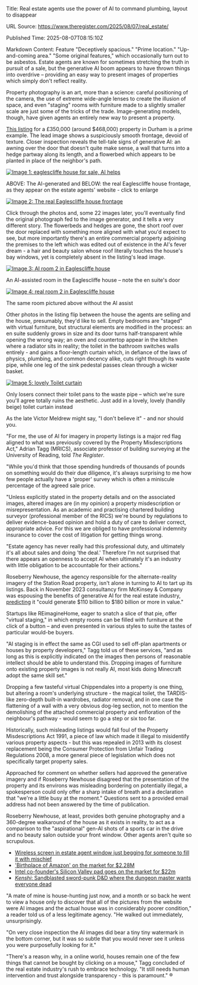 Title: Real estate agents use the power of AI to command plumbing, layout to disappear

URL Source: https://www.theregister.com/2025/08/07/real_estate/

Published Time: 2025-08-07T08:15:10Z

Markdown Content:
Feature "Deceptively spacious." "Prime location." "Up-and-coming area." "Some original features," which occasionally turn out to be asbestos. Estate agents are known for sometimes stretching the truth in pursuit of a sale, but the generative AI boom appears to have thrown things into overdrive – providing an easy way to present images of properties which simply don't reflect reality.

Property photography is an art, more than a science: careful positioning of the camera, the use of extreme wide-angle lenses to create the illusion of space, and even "staging" rooms with furniture made to a slightly smaller scale are just some of the tricks of the trade. Image-generating models, though, have given agents an entirely new way to present a property.

[This listing](https://www.roseberry-newhouse.co.uk/property-details/TES250139/durham/stocktonontees/eaglescliffe) for a £350,000 (around $468,000) property in Durham is a prime example. The lead image shows a suspiciously smooth frontage, devoid of texture. Closer inspection reveals the tell-tale signs of generative AI: an awning over the door that doesn't quite make sense, a wall that turns into a hedge partway along its length, and a flowerbed which appears to be planted in place of the neighbor's path.

[![Image 1: eaglescliffe house for sale, AI helps](https://regmedia.co.uk/2025/08/06/fakefront.jpg?x=648&y=432&infer_y=1)](https://regmedia.co.uk/2025/08/06/fakefront.jpg)

ABOVE: The AI-generated and BELOW: the real Eaglescliffe house frontage, as they appear on the estate agents' website - click to enlarge

[![Image 2: The real Eaglescliffe house frontage](https://regmedia.co.uk/2025/08/06/realfront.jpg?x=648&y=486&infer_y=1)](https://regmedia.co.uk/2025/08/06/realfront.jpg)

Click through the photos and, some 22 images later, you'll eventually find the original photograph fed to the image generator, and it tells a very different story. The flowerbeds and hedges are gone, the short roof over the door replaced with something more aligned with what you'd expect to see, but more importantly there's an entire commercial property adjoining the premises to the left which was edited out of existence in the AI's fever dream - a hair and beauty salon whose roof literally touches the house's bay windows, yet is completely absent in the listing's lead image.

[![Image 3: AI room 2 in Eaglescliffe house ](https://regmedia.co.uk/2025/08/06/fakeroom2.jpg?x=648&y=648&infer_y=1)](https://regmedia.co.uk/2025/08/06/fakeroom2.jpg)

An AI-assisted room in the Eaglescliffe house – note the en suite's door

[![Image 4: real room 2 in Eaglescliffe house ](https://regmedia.co.uk/2025/08/06/realroom2.jpg?x=648&y=486&infer_y=1)](https://regmedia.co.uk/2025/08/06/realroom2.jpg)

The same room pictured above without the AI assist

Other photos in the listing flip between the house the agents are selling and the house, presumably, they'd like to sell. Empty bedrooms are "staged" with virtual furniture, but structural elements are modified in the process: an en suite suddenly grows in size and its door turns half-transparent while opening the wrong way; an oven and countertop appear in the kitchen where a radiator sits in reality; the toilet in the bathroom switches walls entirely - and gains a floor-length curtain which, in defiance of the laws of physics, plumbing, and common decency alike, cuts right through its waste pipe, while one leg of the sink pedestal passes clean through a wicker basket.

[![Image 5: lovely Toilet curtain](https://regmedia.co.uk/2025/08/06/toiletcurtain.jpg?x=442&y=442&infer_y=1)](https://regmedia.co.uk/2025/08/06/toiletcurtain.jpg)

Only losers connect their toilet pans to the waste pipe – which we're sure you'll agree totally ruins the aesthetic. Just add in a lovely, lovely (handily beige) toilet curtain instead

As the late Victor Meldrew might say, "I don't believe it" - and nor should you.

"For me, the use of AI for imagery in property listings is a major red flag aligned to what was previously covered by the Property Misdescriptions Act," Adrian Tagg (MRICS), associate professor of building surveying at the University of Reading, told _The Register_.

"While you'd think that those spending hundreds of thousands of pounds on something would do their due diligence, it's always surprising to me how few people actually have a 'proper' survey which is often a miniscule percentage of the agreed sale price.

"Unless explicitly stated in the property details and on the associated images, altered images are (in my opinion) a property misdescription or misrepresentation. As an academic and practising chartered building surveyor (professional member of the RICS) we're bound by regulations to deliver evidence-based opinion and hold a duty of care to deliver correct, appropriate advice. For this we are obliged to have professional indemnity insurance to cover the cost of litigation for getting things wrong.

"Estate agency has never really had this professional duty, and ultimately it's all about sales and doing 'the deal.' Therefore I'm not surprised that there appears an openness to accept AI when ultimately it's an industry with little obligation to be accountable for their actions."

Roseberry Newhouse, the agency responsible for the alternate-reality imagery of the Station Road property, isn't alone in turning to AI to tart up its listings. Back in November 2023 consultancy firm McKinsey & Company was espousing the benefits of generative AI for the real estate industry, [predicting](https://www.mckinsey.com/industries/real-estate/our-insights/generative-ai-can-change-real-estate-but-the-industry-must-change-to-reap-the-benefits) it "could generate $110 billion to $180 billion or more in value."

Startups like REimagineHome, eager to snatch a slice of that pie, offer "virtual staging," in which empty rooms can be filled with furniture at the click of a button – and even presented in various styles to suite the tastes of particular would-be buyers.

"AI staging is in effect the same as CGI used to sell off-plan apartments or houses by property developers," Tagg told us of these services, "and as long as this is explicitly indicated on the images then persons of reasonable intellect should be able to understand this. Dropping images of furniture onto existing property images is not really AI, most kids doing Minecraft adopt the same skill set."

Dropping a few tasteful virtual Chippendales into a property is one thing, but altering a room's underlying structure - the magical toilet, the TARDIS-like zero-depth built-in wardrobes, radiator removal, and in one case the flattening of a wall with a very obvious dog-leg section, not to mention the demolishing of the attached commercial property and enfloration of the neighbour's pathway - would seem to go a step or six too far.

Historically, such misleading listings would fall foul of the Property Misdescriptions Act 1991, a piece of law which made it illegal to misidentify various property aspects - but this was repealed in 2013 with its closest replacement being the Consumer Protection from Unfair Trading Regulations 2008, a more general piece of legislation which does not specifically target property sales.

Approached for comment on whether sellers had approved the generative imagery and if Roseberry Newhouse disagreed that the presentation of the property and its environs was misleading bordering on potentially illegal, a spokesperson could only offer a sharp intake of breath and a declaration that "we're a little busy at the moment." Questions sent to a provided email address had not been answered by the time of publication.

Roseberry Newhouse, at least, provides both genuine photography and a 360-degree walkaround of the house as it exists in reality, to act as a comparison to the "aspirational" gen-AI shots of a sports car in the drive and no beauty salon outside your front window. Other agents aren't quite so scrupulous.

*   [Wireless screen in estate agent window just begging for someone to fill it with mischief](https://www.theregister.com/2020/12/04/bork/)
*   ['Birthplace of Amazon' on the market for $2.28M](https://www.theregister.com/2024/01/24/birthplace_amazon_for_sale/)
*   [Intel co-founder's Silicon Valley pad goes on the market for $22m](https://www.theregister.com/2018/09/20/intel_co_founder_silicon_valley_house_sale/)
*   [_Kenshi_: Sandblasted sword-punk D&D where the dungeon master wants everyone dead](https://www.theregister.com/2019/05/31/kenshi_sandblasted_swordpunk_where_the_dungeon_master_wants_everyone_dead/)

"A mate of mine is house-hunting just now, and a month or so back he went to view a house only to discover that all of the pictures from the website were AI images and the actual house was in considerably poorer condition," a reader told us of a less legitimate agency. "He walked out immediately, unsurprisingly.

"On very close inspection the AI images did bear a tiny tiny watermark in the bottom corner, but it was so subtle that you would never see it unless you were purposefully looking for it."

"There's a reason why, in a online world, houses remain one of the few things that cannot be bought by clicking on a mouse," Tagg concluded of the real estate industry's rush to embrace technology. "It still needs human intervention and trust alongside transparency - this is paramount." ®